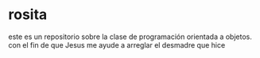 # rosita
este es un repositorio sobre la clase de programación orientada a objetos. con el fin de que Jesus me ayude a arreglar el desmadre que hice 
